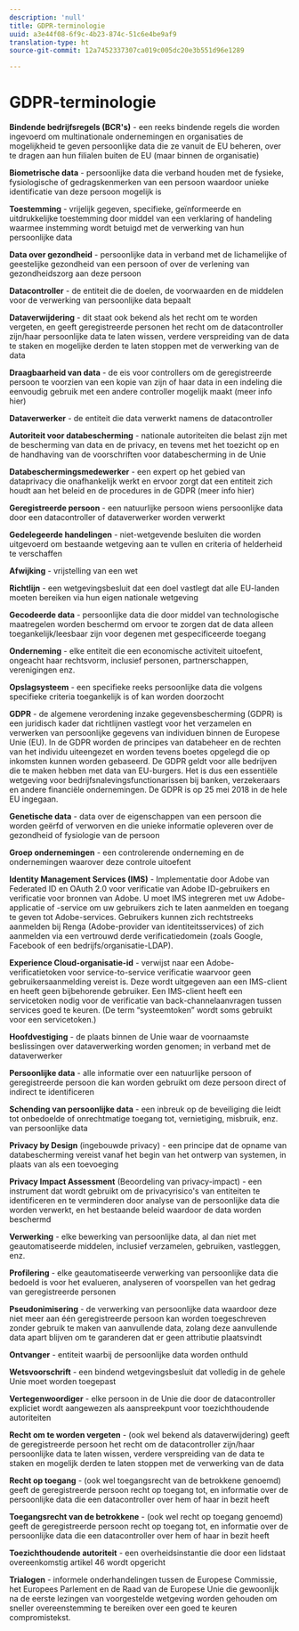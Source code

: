 ```yaml
---
description: 'null'
title: GDPR-terminologie
uuid: a3e44f08-6f9c-4b23-874c-51c6e4be9af9
translation-type: ht
source-git-commit: 12a7452337307ca019c005dc20e3b551d96e1289

---
```



# GDPR-terminologie

**Bindende bedrijfsregels (BCR&#39;s)** - een reeks bindende regels die worden ingevoerd om multinationale ondernemingen en organisaties de mogelijkheid te geven persoonlijke data die ze vanuit de EU beheren, over te dragen aan hun filialen buiten de EU (maar binnen de organisatie)

**Biometrische data** - persoonlijke data die verband houden met de fysieke, fysiologische of gedragskenmerken van een persoon waardoor unieke identificatie van deze persoon mogelijk is

**Toestemming** - vrijelijk gegeven, specifieke, geïnformeerde en uitdrukkelijke toestemming door middel van een verklaring of handeling waarmee instemming wordt betuigd met de verwerking van hun persoonlijke data

**Data over gezondheid** - persoonlijke data in verband met de lichamelijke of geestelijke gezondheid van een persoon of over de verlening van gezondheidszorg aan deze persoon

**Datacontroller** - de entiteit die de doelen, de voorwaarden en de middelen voor de verwerking van persoonlijke data bepaalt

**Dataverwijdering** - dit staat ook bekend als het recht om te worden vergeten, en geeft geregistreerde personen het recht om de datacontroller zijn/haar persoonlijke data te laten wissen, verdere verspreiding van de data te staken en mogelijke derden te laten stoppen met de verwerking van de data

**Draagbaarheid van data** - de eis voor controllers om de geregistreerde persoon te voorzien van een kopie van zijn of haar data in een indeling die eenvoudig gebruik met een andere controller mogelijk maakt (meer info hier)

**Dataverwerker** - de entiteit die data verwerkt namens de datacontroller

**Autoriteit voor databescherming** - nationale autoriteiten die belast zijn met de bescherming van data en de privacy, en tevens met het toezicht op en de handhaving van de voorschriften voor databescherming in de Unie

**Databeschermingsmedewerker** - een expert op het gebied van dataprivacy die onafhankelijk werkt en ervoor zorgt dat een entiteit zich houdt aan het beleid en de procedures in de GDPR (meer info hier)

**Geregistreerde persoon** - een natuurlijke persoon wiens persoonlijke data door een datacontroller of dataverwerker worden verwerkt

**Gedelegeerde handelingen** - niet-wetgevende besluiten die worden uitgevoerd om bestaande wetgeving aan te vullen en criteria of helderheid te verschaffen

**Afwijking** - vrijstelling van een wet

**Richtlijn** - een wetgevingsbesluit dat een doel vastlegt dat alle EU-landen moeten bereiken via hun eigen nationale wetgeving

**Gecodeerde data** - persoonlijke data die door middel van technologische maatregelen worden beschermd om ervoor te zorgen dat de data alleen toegankelijk/leesbaar zijn voor degenen met gespecificeerde toegang

**Onderneming** - elke entiteit die een economische activiteit uitoefent, ongeacht haar rechtsvorm, inclusief personen, partnerschappen, verenigingen enz.

**Opslagsysteem** - een specifieke reeks persoonlijke data die volgens specifieke criteria toegankelijk is of kan worden doorzocht

**GDPR** - de algemene verordening inzake gegevensbescherming (GDPR) is een juridisch kader dat richtlijnen vastlegt voor het verzamelen en verwerken van persoonlijke gegevens van individuen binnen de Europese Unie (EU). In de GDPR worden de principes van databeheer en de rechten van het individu uiteengezet en worden tevens boetes opgelegd die op inkomsten kunnen worden gebaseerd. De GDPR geldt voor alle bedrijven die te maken hebben met data van EU-burgers. Het is dus een essentiële wetgeving voor bedrijfsnalevingsfunctionarissen bij banken, verzekeraars en andere financiële ondernemingen. De GDPR is op 25 mei 2018 in de hele EU ingegaan.

**Genetische data** - data over de eigenschappen van een persoon die worden geërfd of verworven en die unieke informatie opleveren over de gezondheid of fysiologie van de persoon

**Groep ondernemingen** - een controlerende onderneming en de ondernemingen waarover deze controle uitoefent

**Identity Management Services (IMS)** - Implementatie door Adobe van Federated ID en OAuth 2.0 voor verificatie van Adobe ID-gebruikers en verificatie voor bronnen van Adobe. U moet IMS integreren met uw Adobe-applicatie of -service om uw gebruikers zich te laten aanmelden en toegang te geven tot Adobe-services. Gebruikers kunnen zich rechtstreeks aanmelden bij Renga (Adobe-provider van identiteitsservices) of zich aanmelden via een vertrouwd derde verificatiedomein (zoals Google, Facebook of een bedrijfs/organisatie-LDAP).

**Experience Cloud-organisatie-id** - verwijst naar een Adobe-verificatietoken voor service-to-service verificatie waarvoor geen gebruikersaanmelding vereist is. Deze wordt uitgegeven aan een IMS-client en heeft geen bijbehorende gebruiker. Een IMS-client heeft een servicetoken nodig voor de verificatie van back-channelaanvragen tussen services goed te keuren. (De term “systeemtoken” wordt soms gebruikt voor een servicetoken.)

**Hoofdvestiging** - de plaats binnen de Unie waar de voornaamste beslissingen over dataverwerking worden genomen; in verband met de dataverwerker

**Persoonlijke data** - alle informatie over een natuurlijke persoon of geregistreerde persoon die kan worden gebruikt om deze persoon direct of indirect te identificeren

**Schending van persoonlijke data** - een inbreuk op de beveiliging die leidt tot onbedoelde of onrechtmatige toegang tot, vernietiging, misbruik, enz. van persoonlijke data

**Privacy by Design** (ingebouwde privacy) - een principe dat de opname van databescherming vereist vanaf het begin van het ontwerp van systemen, in plaats van als een toevoeging

**Privacy Impact Assessment** (Beoordeling van privacy-impact) - een instrument dat wordt gebruikt om de privacyrisico&#39;s van entiteiten te identificeren en te verminderen door analyse van de persoonlijke data die worden verwerkt, en het bestaande beleid waardoor de data worden beschermd

**Verwerking** - elke bewerking van persoonlijke data, al dan niet met geautomatiseerde middelen, inclusief verzamelen, gebruiken, vastleggen, enz.

**Profilering** - elke geautomatiseerde verwerking van persoonlijke data die bedoeld is voor het evalueren, analyseren of voorspellen van het gedrag van geregistreerde personen

**Pseudonimisering** - de verwerking van persoonlijke data waardoor deze niet meer aan één geregistreerde persoon kan worden toegeschreven zonder gebruik te maken van aanvullende data, zolang deze aanvullende data apart blijven om te garanderen dat er geen attributie plaatsvindt

**Ontvanger** - entiteit waarbij de persoonlijke data worden onthuld

**Wetsvoorschrift** - een bindend wetgevingsbesluit dat volledig in de gehele Unie moet worden toegepast

**Vertegenwoordiger** - elke persoon in de Unie die door de datacontroller expliciet wordt aangewezen als aanspreekpunt voor toezichthoudende autoriteiten

**Recht om te worden vergeten** - (ook wel bekend als dataverwijdering) geeft de geregistreerde persoon het recht om de datacontroller zijn/haar persoonlijke data te laten wissen, verdere verspreiding van de data te staken en mogelijk derden te laten stoppen met de verwerking van de data

**Recht op toegang** - (ook wel toegangsrecht van de betrokkene genoemd) geeft de geregistreerde persoon recht op toegang tot, en informatie over de persoonlijke data die een datacontroller over hem of haar in bezit heeft

**Toegangsrecht van de betrokkene** - (ook wel recht op toegang genoemd) geeft de geregistreerde persoon recht op toegang tot, en informatie over de persoonlijke data die een datacontroller over hem of haar in bezit heeft

**Toezichthoudende autoriteit** - een overheidsinstantie die door een lidstaat overeenkomstig artikel 46 wordt opgericht

**Trialogen** - informele onderhandelingen tussen de Europese Commissie, het Europees Parlement en de Raad van de Europese Unie die gewoonlijk na de eerste lezingen van voorgestelde wetgeving worden gehouden om sneller overeenstemming te bereiken over een goed te keuren compromistekst.
